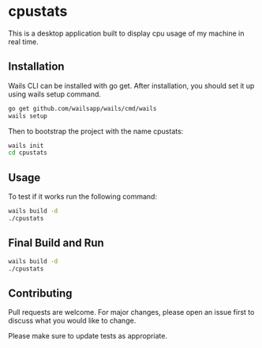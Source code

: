 # cpustats

This is a desktop application built to display cpu usage of my machine in real time.

## Installation
Wails CLI can be installed with go get. After installation, you should set it up using wails setup command.



```bash
go get github.com/wailsapp/wails/cmd/wails
wails setup
```
Then to bootstrap the project with the name cpustats:
```bash
wails init
cd cpustats
```

## Usage
To test if it works run the following command:

```bash
wails build -d
./cpustats
```
## Final Build and Run
```bash
wails build -d
./cpustats
```
## Contributing
Pull requests are welcome. For major changes, please open an issue first to discuss what you would like to change.

Please make sure to update tests as appropriate.
